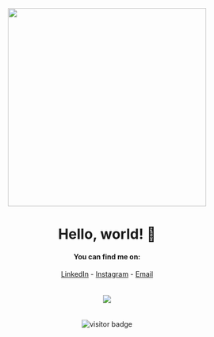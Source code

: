 <div align="center">
  <img src="https://i.imgur.com/8MupZHY.gif" width="400px" />
  <br>
  
  # Hello, world! 👋

  #### You can find me on:
  [LinkedIn](https://www.linkedin.com/in/ibrahim-huseynzade-a13336181) - [Instagram](https://www.instagram.com/1brahim.h) - [Email](ibrahim.huseynzade.8a2.2014@gmail.com)
  <br>
  <br>
  <br>
  <img src="https://github-readme-stats.vercel.app/api?username=TorideX&show_icons=true&line_height=45&include_all_commits=true" /> 
  <br>
  <br>
  <br>
  <img src="https://visitor-badge.laobi.icu/badge?page_id=TorideX" alt="visitor badge"/>
  <br>
</div>
